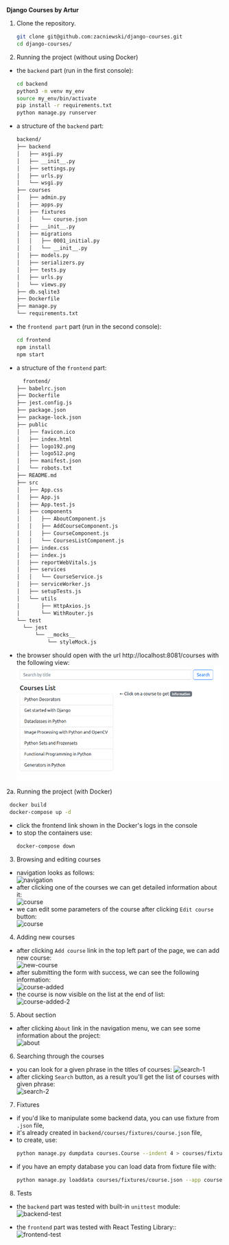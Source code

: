 **Django Courses by Artur**

1. Clone the repository. 
    ```bash
    git clone git@github.com:zacniewski/django-courses.git
    cd django-courses/
    ```  

2. Running the project (without using Docker)  
  - the `backend` part (run in the first console):  

    ```bash
    cd backend
    python3 -m venv my_env
    source my_env/bin/activate
    pip install -r requirements.txt
    python manage.py runserver
    ```
    
  - a structure of the `backend` part:  
    ```bash
    backend/
    ├── backend
    │   ├── asgi.py
    │   ├── __init__.py
    │   ├── settings.py
    │   ├── urls.py
    │   └── wsgi.py
    ├── courses
    │   ├── admin.py
    │   ├── apps.py
    │   ├── fixtures
    │   │   └── course.json
    │   ├── __init__.py
    │   ├── migrations
    │   │   ├── 0001_initial.py
    │   │   └── __init__.py
    │   ├── models.py
    │   ├── serializers.py
    │   ├── tests.py
    │   ├── urls.py
    │   └── views.py
    ├── db.sqlite3
    ├── Dockerfile
    ├── manage.py
    └── requirements.txt
    ```
  - the `frontend part` part (run in the second console):
    ```bash
    cd frontend
    npm install
    npm start
    ```
  - a structure of the `frontend` part:  
      ```bash
        frontend/
    ├── babelrc.json
    ├── Dockerfile
    ├── jest.config.js
    ├── package.json
    ├── package-lock.json
    ├── public
    │   ├── favicon.ico
    │   ├── index.html
    │   ├── logo192.png
    │   ├── logo512.png
    │   ├── manifest.json
    │   └── robots.txt
    ├── README.md
    ├── src
    │   ├── App.css
    │   ├── App.js
    │   ├── App.test.js
    │   ├── components
    │   │   ├── AboutComponent.js
    │   │   ├── AddCourseComponent.js
    │   │   ├── CourseComponent.js
    │   │   └── CoursesListComponent.js
    │   ├── index.css
    │   ├── index.js
    │   ├── reportWebVitals.js
    │   ├── services
    │   │   └── CourseService.js
    │   ├── serviceWorker.js
    │   ├── setupTests.js
    │   └── utils
    │       ├── HttpAxios.js
    │       └── WithRouter.js
    └── test
        └── jest
            └── __mocks__
                └── styleMock.js
    
      ```

  - the browser should open with the url http://localhost:8081/courses with the following view:  
  ![start](assets/start.png)

2a. Running the project (with Docker)  
   ```bash
    docker build
    docker-compose up -d
   ```
- click the frontend link shown in the Docker's logs in the console  
- to stop the containers use:  
    ```bash
    docker-compose down
   ```

3. Browsing and editing courses
- navigation looks as follows:  
![navigation](assets/navigation.png)  
- after clicking one of the courses we can get detailed information about it:  
![course](assets/course.png)
- we can edit some parameters of the course after clicking `Edit course` button:  
![course](assets/course-edition.png)  

4. Adding new courses
- after clicking `Add course` link in the top left part of the page, we can add new course:    
![new-course](assets/new-course.png)
- after submitting the form with success, we can see the following information:    
![course-added](assets/course-added.png)
- the course is now visible on the list at the end of list:    
![course-added-2](assets/course-added-2.png)

5. About section
- after clicking `About` link in the navigation menu, we can see some information about the project:  
![about](assets/about.png)

6. Searching through the courses
- you can look for a given phrase in the titles of courses: 
![search-1](assets/search-1.png)
- after clicking `Search` button, as a result you'll get the list of courses with given phrase:  
![search-2](assets/search-2.png)

7. Fixtures
- if you'd like to manipulate some backend data, you can use fixture from `.json` file,
- it's already created in `backend/courses/fixtures/course.json` file,
- to create, use:  
     ```bash
    python manage.py dumpdata courses.Course --indent 4 > courses/fixtures/course.json
     ```
- if you have an empty database you can load data from fixture file with:    
     ```bash
    python manage.py loaddata courses/fixtures/course.json --app courses.Course 
     ```
  
8. Tests  
  - the `backend` part was tested with built-in `unittest` module:  
![backend-test](assets/backend-test.png)

  - the `frontend` part was tested with React Testing Library::  
![frontend-test](assets/frontend-test.png)  
